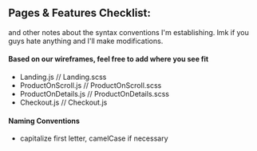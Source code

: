 ## Pages & Features Checklist:

and other notes about the syntax conventions I'm establishing. lmk if you guys
hate anything and I'll make modifications.

#### Based on our wireframes, feel free to add where you see fit

-   Landing.js // Landing.scss
-   ProductOnScroll.js // ProductOnScroll.scss
-   ProductOnDetails.js // ProductOnDetails.scss
-   Checkout.js // Checkout.js

#### Naming Conventions

-   capitalize first letter, camelCase if necessary
